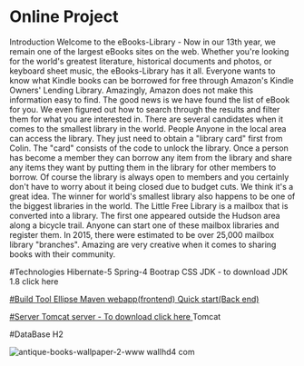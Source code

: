 # Online Project 
Introduction 
Welcome to the eBooks-Library - Now in our 13th year, we
	remain one of the largest eBooks sites on the web. Whether you're
	looking for the world's greatest literature, historical documents and
	photos, or keyboard sheet music, the eBooks-Library has it all.
	Everyone wants to know what Kindle books can be borrowed for free
	through Amazon's Kindle Owners' Lending Library. Amazingly, Amazon does
	not make this information easy to find. The good news is we have found
	the list of eBook for you. We even figured out how to search through
	the results and filter them for what you are interested in. There are
	several candidates when it comes to the smallest library in the world.
	People Anyone in the local area can access the library. They just need
	to obtain a "library card" first from Colin. The "card" consists of the
	code to unlock the library. Once a person has become a member they can
	borrow any item from the library and share any items they want by
	putting them in the library for other members to borrow. Of course the
	library is always open to members and you certainly don't have to worry
	about it being closed due to budget cuts. We think it's a great idea.
	The winner for world's smallest library also happens to be one of the
	biggest libraries in the world. The Little Free Library is a mailbox
	that is converted into a library. The first one appeared outside the
	Hudson area along a bicycle trail. Anyone can start one of these
	mailbox libraries and register them. In 2015, there were estimated to
	be over 25,000 mailbox library "branches". Amazing are very creative
	when it comes to sharing books with their community.
	

#Technologies 
 Hibernate-5
 Spring-4
 Bootrap
 CSS
 JDK - to download JDK 1.8 click here <a href = "http://www.oracle.com/technetwork/pt/java/javase/downloads/jdk8-downloads-2133151.html">
 
 #Build Tool 
 Ellipse 
 Maven webapp(frontend)
 Quick start(Back end)
 
 #Server
 Tomcat server - To download click here <a href ="https://tomcat.apache.org/download-80.cgi"></a>
 Tomcat 
 
 #DataBase
 H2

![antique-books-wallpaper-2-www wallhd4 com](https://cloud.githubusercontent.com/assets/23026244/21764032/01892b36-d687-11e6-91dd-8ac03c3e4648.jpeg)
 
 

